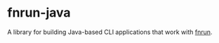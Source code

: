 # fnrun-java

A library for building Java-based CLI applications that work with
[fnrun](https://github.com/tessellator/fnrun).
